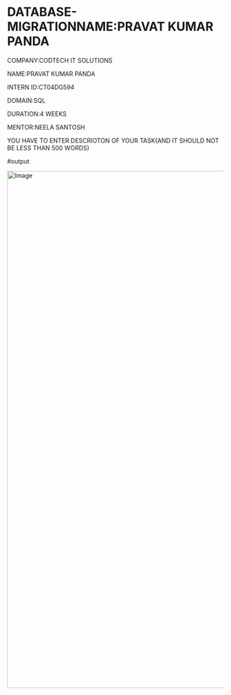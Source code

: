# DATABASE-MIGRATIONNAME:PRAVAT KUMAR PANDA

COMPANY:CODTECH IT SOLUTIONS

NAME:PRAVAT KUMAR PANDA

INTERN ID:CT04DG594

DOMAIN:SQL

DURATION:4 WEEKS

MENTOR:NEELA SANTOSH

YOU HAVE TO ENTER DESCRIOTON OF YOUR TASK(AND IT SHOULD NOT BE LESS THAN 500 WORDS)

#output

<img width="1920" height="1200" alt="Image" src="https://github.com/user-attachments/assets/8d0ca073-d2b9-47f2-9207-fed8c8d4db99" />




